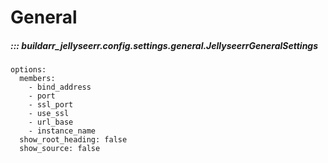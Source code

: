 # General

##### ::: buildarr_jellyseerr.config.settings.general.JellyseerrGeneralSettings
    options:
      members:
        - bind_address
        - port
        - ssl_port
        - use_ssl
        - url_base
        - instance_name
      show_root_heading: false
      show_source: false

